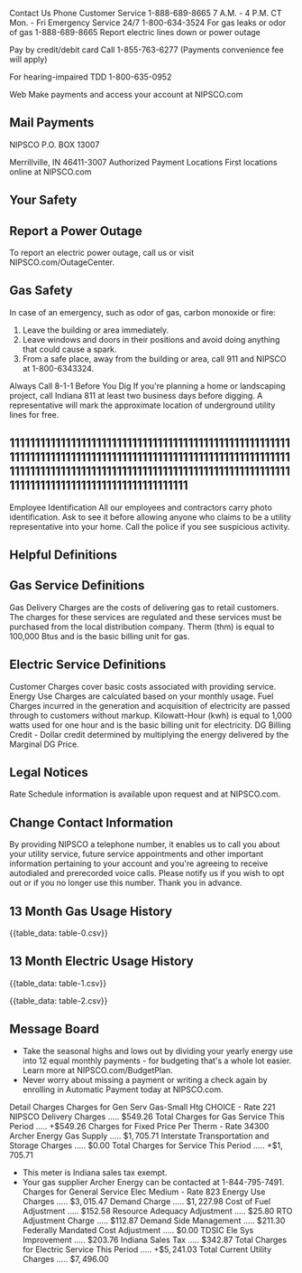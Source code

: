 Contact Us
Phone
Customer Service
1-888-689-8665
7 A.M. - 4 P.M. CT Mon. - Fri
Emergency Service 24/7
1-800-634-3524
For gas leaks or odor of gas
1-888-689-8665
Report electric lines down or power outage

Pay by credit/debit card Call 1-855-763-6277 (Payments convenience fee will apply)

For hearing-impaired TDD
1-800-635-0952

Web
Make payments and access your account at NIPSCO.com

## Mail Payments

NIPSCO
P.O. BOX 13007

Merrillville, IN 46411-3007
Authorized Payment Locations
First locations online at NIPSCO.com

## Your Safety

## Report a Power Outage

To report an electric power outage, call us or visit NIPSCO.com/OutageCenter.

## Gas Safety

In case of an emergency, such as odor of gas, carbon monoxide or fire:

1. Leave the building or area immediately.
2. Leave windows and doors in their positions and avoid doing anything that could cause a spark.
3. From a safe place, away from the building or area, call 911 and NIPSCO at 1-800-6343324.

Always Call 8-1-1 Before You Dig
If you're planning a home or landscaping project, call Indiana 811 at least two business days before digging. A representative will mark the approximate location of underground utility lines for free.

## 11111111111111111111111111111111111111111111111111111111111111111111111111111111111111111111111111111111111111111111111111111111111111111111111111111111111111111111111111111111111111111111111111111111

Employee Identification
All our employees and contractors carry photo identification. Ask to see it before allowing anyone who claims to be a utility representative into your home. Call the police if you see suspicious activity.

## Helpful Definitions

## Gas Service Definitions

Gas Delivery Charges are the costs of delivering gas to retail customers. The charges for these services are regulated and these services must be purchased from the local distribution company.
Therm (thm) is equal to 100,000 Btus and is the basic billing unit for gas.

## Electric Service Definitions

Customer Charges cover basic costs associated with providing service.
Energy Use Charges are calculated based on your monthly usage. Fuel Charges incurred in the generation and acquisition of electricity are passed through to customers without markup.
Kilowatt-Hour (kwh) is equal to 1,000 watts used for one hour and is the basic billing unit for electricity.
DG Billing Credit - Dollar credit determined by multiplying the energy delivered by the Marginal DG Price.

## Legal Notices

Rate Schedule information is available upon request and at NIPSCO.com.

## Change Contact Information

By providing NIPSCO a telephone number, it enables us to call you about your utility service, future service appointments and other important information pertaining to your account and you're agreeing to receive autodialed and prerecorded voice calls. Please notify us if you wish to opt out or if you no longer use this number. Thank you in advance.

## 13 Month Gas Usage History

{{table_data: table-0.csv}}

## 13 Month Electric Usage History

{{table_data: table-1.csv}}


{{table_data: table-2.csv}}

## Message Board

- Take the seasonal highs and lows out by dividing your yearly energy use into 12 equal monthly payments - for budgeting that's a whole lot easier. Learn more at NIPSCO.com/BudgetPlan.
- Never worry about missing a payment or writing a check again by enrolling in Automatic Payment today at NIPSCO.com.

Detail Charges
Charges for Gen Serv Gas-Small Htg CHOICE - Rate 221
NIPSCO
Delivery Charges ..... $\$ 549.26$
Total Charges for Gas Service This Period ..... $+\$ 549.26$
Charges for Fixed Price Per Therm - Rate 34300
Archer Energy
Gas Supply ..... $\$ 1,705.71$
Interstate Transportation and Storage Charges ..... $\$ 0.00$
Total Charges for Service This Period ..... $+\$ 1,705.71$

- This meter is Indiana sales tax exempt.
- Your gas supplier Archer Energy can be contacted at 1-844-795-7491.
Charges for General Service Elec Medium - Rate 823
Energy Use Charges ..... $\$ 3,015.47$
Demand Charge ..... $\$ 1,227.98$
Cost of Fuel Adjustment ..... $\$ 152.58$
Resource Adequacy Adjustment ..... $\$ 25.80$
RTO Adjustment Charge ..... $\$ 112.87$
Demand Side Management ..... $\$ 211.30$
Federally Mandated Cost Adjustment ..... $\$ 0.00$
TDSIC Ele Sys Improvement ..... $\$ 203.76$
Indiana Sales Tax ..... $\$ 342.87$
Total Charges for Electric Service This Period ..... $+\$ 5,241.03$
Total Current Utility Charges ..... $\$ 7,496.00$
